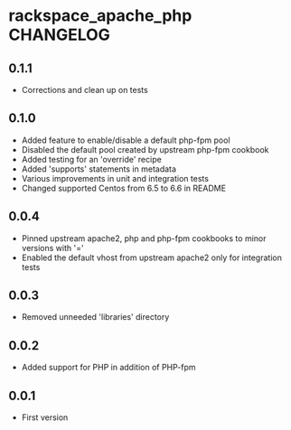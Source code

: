 rackspace_apache_php CHANGELOG
==================

0.1.1
-----
- Corrections and clean up on tests

0.1.0
-----
- Added feature to enable/disable a default php-fpm pool
- Disabled the default pool created by upstream php-fpm cookbook
- Added testing for an 'override' recipe
- Added 'supports' statements in metadata
- Various improvements in unit and integration tests
- Changed supported Centos from 6.5 to 6.6 in README

0.0.4
-----
- Pinned upstream apache2, php and php-fpm cookbooks to minor versions with '='
- Enabled the default vhost from upstream apache2 only for integration tests

0.0.3
-----
- Removed unneeded 'libraries' directory

0.0.2
-----
- Added support for PHP in addition of PHP-fpm

0.0.1
-----
- First version
